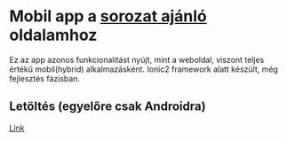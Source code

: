 # Mobil app a <a href="http://sorozat.viktorohad.hu/" target="_blank">sorozat ajánló</a> oldalamhoz
Ez az app azonos funkcionalitást nyújt, mint a weboldal, viszont teljes értékű mobil(hybrid) alkalmazásként.
Ionic2 framework alatt készült, még fejlesztés fázisban.

## Letöltés (egyelőre csak Androidra)

<a href="https://data.hu/get/10410619/sorozat-prot.apk.7z">Link</a>
